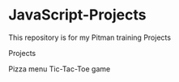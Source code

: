 # JavaScript-Projects
This repository is for my Pitman training Projects


Projects

Pizza menu
Tic-Tac-Toe game
